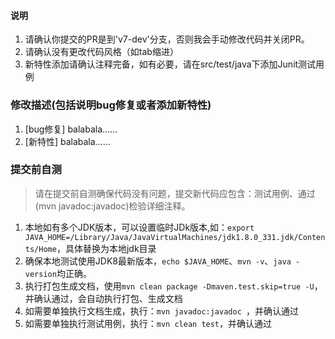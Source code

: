 #### 说明

1. 请确认你提交的PR是到'v7-dev'分支，否则我会手动修改代码并关闭PR。
2. 请确认没有更改代码风格（如tab缩进）
3. 新特性添加请确认注释完备，如有必要，请在src/test/java下添加Junit测试用例

### 修改描述(包括说明bug修复或者添加新特性)

1. [bug修复] balabala……
2. [新特性]  balabala……

### 提交前自测
> 请在提交前自测确保代码没有问题，提交新代码应包含：测试用例、通过(mvn javadoc:javadoc)检验详细注释。

1. 本地如有多个JDK版本，可以设置临时JDk版本,如：`export JAVA_HOME=/Library/Java/JavaVirtualMachines/jdk1.8.0_331.jdk/Contents/Home`，具体替换为本地jdk目录
2. 确保本地测试使用JDK8最新版本，`echo $JAVA_HOME`、`mvn -v`、`java -version`均正确。
3. 执行打包生成文档，使用`mvn clean package -Dmaven.test.skip=true -U`，并确认通过，会自动执行打包、生成文档
4. 如需要单独执行文档生成，执行：`mvn javadoc:javadoc `，并确认通过
5. 如需要单独执行测试用例，执行：`mvn clean test`，并确认通过